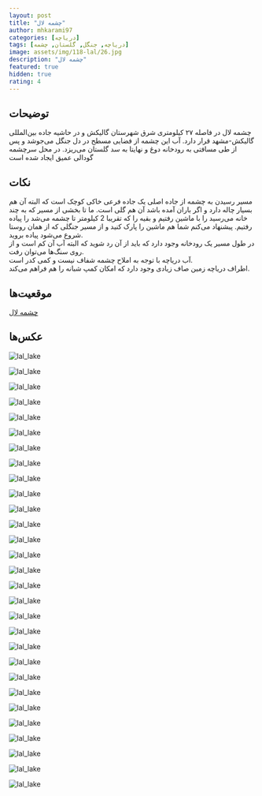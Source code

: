```yaml
---
layout: post
title: "چشمه لال"
author: mhkarami97
categories: [دریاچه]
tags: [دریاچه, جنگل, گلستان, چشمه]
image: assets/img/118-lal/26.jpg
description: "چشمه لال"
featured: true
hidden: true
rating: 4
---
```


## توضیحات
چشمه لال در فاصله ۲۷ کیلومتری شرق شهرستان گالیکش و در حاشیه جاده بین‌المللی گالیکش-مشهد قرار دارد. آب این چشمه از فضایی مسطح در دل جنگل می‌جوشد و پس از طی مسافتی به رودخانه دوغ و نهایتا به سد گلستان می‌ریزد. در محل سرچشمه گودالی عمیق ایجاد شده است  

## نکات
مسیر رسیدن به چشمه از جاده اصلی یک جاده فرعی خاکی کوچک است که البته آن هم بسیار چاله دارد و اگر باران آمده باشد آن هم گلی است. ما تا بخشی از مسیر که به چند خانه می‌رسید را با ماشین رفتیم و بقیه را که تقریبا 2 کیلومتر تا چشمه می‌شد را پیاده رفتیم. پیشنهاد می‌کنم شما هم ماشین را پارک کنید و از مسیر جنگلی که از همان روستا شروع می‌شود پیاده بروید.  
در طول مسیر یک رودخانه وجود دارد که باید از آن رد شوید که البته آب آن کم است و از روی سنگ‌ها می‌توان رفت.  
آب دریاچه با توجه به املاح چشمه شفاف نیست و کمی کدر است.  
اطراف دریاچه زمین صاف زیادی وجود دارد که امکان کمپ شبانه را هم فراهم می‌کند.  

## موقعیت‌ها
[چشمه لال](https://www.google.com/maps/place/%DA%86%D8%B4%D9%85%D9%87+%D9%84%D8%A7%D9%84%E2%80%AD/@37.3749316,55.704776,17z/data=!3m1!4b1!4m6!3m5!1s0x3f7811a84a87a689:0xc4afe4284ab153a2!8m2!3d37.3749316!4d55.7073509!16s%2Fg%2F11gd1wl9_g?entry=ttu&g_ep=EgoyMDI1MDMyNS4xIKXMDSoASAFQAw%3D%3D)  

## عکس‌ها

![lal_lake](/assets/img/118-lal/01.jpg)  
  
![lal_lake](/assets/img/118-lal/02.jpg)  
  
![lal_lake](/assets/img/118-lal/03.jpg)  
  
![lal_lake](/assets/img/118-lal/04.jpg)  
  
![lal_lake](/assets/img/118-lal/05.jpg)  
  
![lal_lake](/assets/img/118-lal/06.jpg)  
  
![lal_lake](/assets/img/118-lal/07.jpg)  
  
![lal_lake](/assets/img/118-lal/08.jpg)  
  
![lal_lake](/assets/img/118-lal/09.jpg)  
  
![lal_lake](/assets/img/118-lal/10.jpg)  
  
![lal_lake](/assets/img/118-lal/11.jpg)  
  
![lal_lake](/assets/img/118-lal/12.jpg)  
  
![lal_lake](/assets/img/118-lal/13.jpg)  
  
![lal_lake](/assets/img/118-lal/14.jpg)  
  
![lal_lake](/assets/img/118-lal/15.jpg)  
  
![lal_lake](/assets/img/118-lal/16.jpg)  
  
![lal_lake](/assets/img/118-lal/17.jpg)  
  
![lal_lake](/assets/img/118-lal/18.jpg)  
  
![lal_lake](/assets/img/118-lal/19.jpg)  
  
![lal_lake](/assets/img/118-lal/20.jpg)  
  
![lal_lake](/assets/img/118-lal/21.jpg)  
  
![lal_lake](/assets/img/118-lal/22.jpg)  
  
![lal_lake](/assets/img/118-lal/23.jpg)  
  
![lal_lake](/assets/img/118-lal/24.jpg)  
  
![lal_lake](/assets/img/118-lal/25.jpg)  
  
![lal_lake](/assets/img/118-lal/26.jpg)  
  
![lal_lake](/assets/img/118-lal/27.jpg)  
  
![lal_lake](/assets/img/118-lal/28.jpg)  
  
![lal_lake](/assets/img/118-lal/29.jpg)  